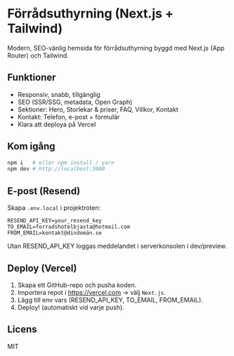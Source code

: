 # Förrådsuthyrning (Next.js + Tailwind)

Modern, SEO-vänlig hemsida för förrådsuthyrning byggd med Next.js (App Router) och Tailwind.

## Funktioner

- Responsiv, snabb, tillgänglig
- SEO (SSR/SSG, metadata, Open Graph)
- Sektioner: Hero, Storlekar & priser, FAQ, Villkor, Kontakt
- Kontakt: Telefon, e-post + formulär
- Klara att deploya på Vercel

## Kom igång

```bash
npm i   # eller npm install / yarn
npm dev # http://localhost:3000
```

## E-post (Resend)

Skapa `.env.local` i projektroten:

```
RESEND_API_KEY=your_resend_key
TO_EMAIL=forradshotelbjasta@hotmail.com
FROM_EMAIL=kontakt@dindomän.se
```

Utan RESEND_API_KEY loggas meddelandet i serverkonsolen i dev/preview.

## Deploy (Vercel)

1. Skapa ett GitHub-repo och pusha koden.
2. Importera repot i https://vercel.com → välj `Next.js`.
3. Lägg till env vars (RESEND_API_KEY, TO_EMAIL, FROM_EMAIL).
4. Deploy! (automatiskt vid varje push).

## Licens

MIT
